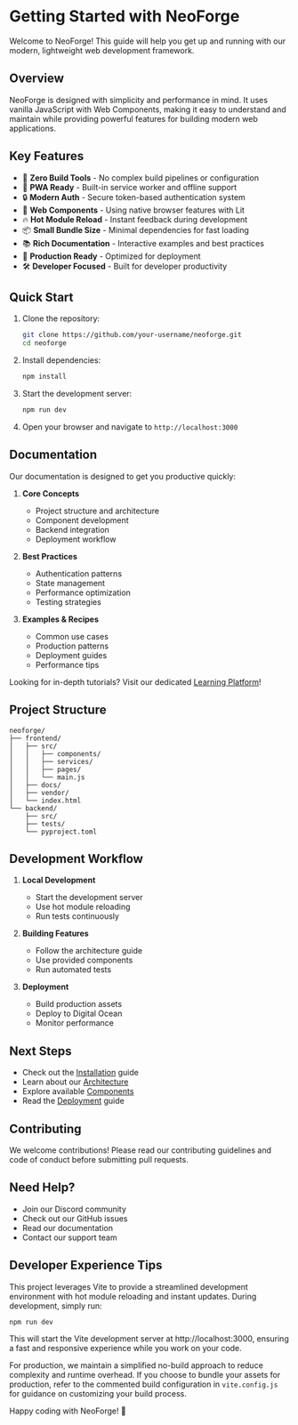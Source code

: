 # Getting Started with NeoForge

Welcome to NeoForge! This guide will help you get up and running with our modern, lightweight web development framework.

## Overview

NeoForge is designed with simplicity and performance in mind. It uses vanilla JavaScript with Web Components, making it easy to understand and maintain while providing powerful features for building modern web applications.

## Key Features

- 🚀 **Zero Build Tools** - No complex build pipelines or configuration
- 📱 **PWA Ready** - Built-in service worker and offline support
- 🔒 **Modern Auth** - Secure token-based authentication system
- 🎨 **Web Components** - Using native browser features with Lit
- 🔥 **Hot Module Reload** - Instant feedback during development
- 📦 **Small Bundle Size** - Minimal dependencies for fast loading
- 📚 **Rich Documentation** - Interactive examples and best practices
- 🎯 **Production Ready** - Optimized for deployment
- 🛠️ **Developer Focused** - Built for developer productivity

## Quick Start

1. Clone the repository:
   ```bash
   git clone https://github.com/your-username/neoforge.git
   cd neoforge
   ```

2. Install dependencies:
   ```bash
   npm install
   ```

3. Start the development server:
   ```bash
   npm run dev
   ```

4. Open your browser and navigate to `http://localhost:3000`

## Documentation

Our documentation is designed to get you productive quickly:

1. **Core Concepts**
   - Project structure and architecture
   - Component development
   - Backend integration
   - Deployment workflow

2. **Best Practices**
   - Authentication patterns
   - State management
   - Performance optimization
   - Testing strategies

3. **Examples & Recipes**
   - Common use cases
   - Production patterns
   - Deployment guides
   - Performance tips

Looking for in-depth tutorials? Visit our dedicated [Learning Platform](http://learn.neoforge.dev)!

## Project Structure

```
neoforge/
├── frontend/
│   ├── src/
│   │   ├── components/
│   │   ├── services/
│   │   ├── pages/
│   │   └── main.js
│   ├── docs/
│   ├── vendor/
│   └── index.html
└── backend/
    ├── src/
    ├── tests/
    └── pyproject.toml
```

## Development Workflow

1. **Local Development**
   - Start the development server
   - Use hot module reloading
   - Run tests continuously

2. **Building Features**
   - Follow the architecture guide
   - Use provided components
   - Run automated tests

3. **Deployment**
   - Build production assets
   - Deploy to Digital Ocean
   - Monitor performance

## Next Steps

- Check out the [Installation](./installation) guide
- Learn about our [Architecture](./architecture)
- Explore available [Components](./components)
- Read the [Deployment](./deployment) guide

## Contributing

We welcome contributions! Please read our contributing guidelines and code of conduct before submitting pull requests.

## Need Help?

- Join our Discord community
- Check out our GitHub issues
- Read our documentation
- Contact our support team

## Developer Experience Tips

This project leverages Vite to provide a streamlined development environment with hot module reloading and instant updates. During development, simply run:

```bash
npm run dev
```

This will start the Vite development server at http://localhost:3000, ensuring a fast and responsive experience while you work on your code.

For production, we maintain a simplified no-build approach to reduce complexity and runtime overhead. If you choose to bundle your assets for production, refer to the commented build configuration in `vite.config.js` for guidance on customizing your build process.

Happy coding with NeoForge! 🚀 